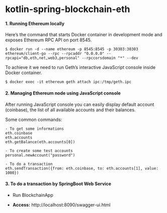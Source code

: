 # kotlin-spring-blockchain-eth

#### 1. Running Ethereum locally

Here’s the command that starts Docker container in development mode and exposes Ethereum RPC API on port 8545.

````
$ docker run -d --name ethereum -p 8545:8545 -p 30303:30303 ethereum/client-go --rpc --rpcaddr "0.0.0.0" --rpcapi="db,eth,net,web3,personal" --rpccorsdomain "*" --dev
````

To achieve it we need to run Geth’s interactive JavaScript console inside Docker container.

````
$ docker exec -it ethereum geth attach ipc:/tmp/geth.ipc
````

#### 2. Managing Ethereum node using JavaScript console

After running JavaScript console you can easily display default account (coinbase), the list of all available accounts and their balances. 

Some common commands:

````
- To get some informations
eth.coinbase
eth.accounts
eth.getBalance(eth.accounts[0])

- To create some test accounts 
personal.newAccount("password")

- To do a transaction
eth.sendTransaction({from: eth.coinbase, to: eth.accounts[1], value: 1000})
````

#### 3. To do a transaction by SpringBoot Web Service

- Run BlockchainApp

- **Access:** http://localhost:8090/swagger-ui.html
